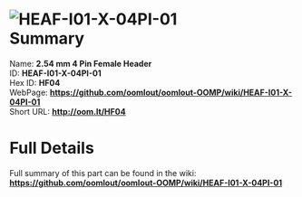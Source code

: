 
![HEAF-I01-X-04PI-01](https://github.com/oomlout/oomlout-OOMP/blob/master/parts/HEAF-I01-X-04PI-01/HEAF-I01-X-04PI-01_420.jpg)   
Summary
=================
  
Name: __2.54 mm 4 Pin Female Header__    
ID: __HEAF-I01-X-04PI-01__   
Hex ID: __HF04__   
WebPage: __https://github.com/oomlout/oomlout-OOMP/wiki/HEAF-I01-X-04PI-01__   
Short URL: __http://oom.lt/HF04__   

Full Details
==========================
Full summary of this part can be found in the wiki:   
__https://github.com/oomlout/oomlout-OOMP/wiki/HEAF-I01-X-04PI-01__    

